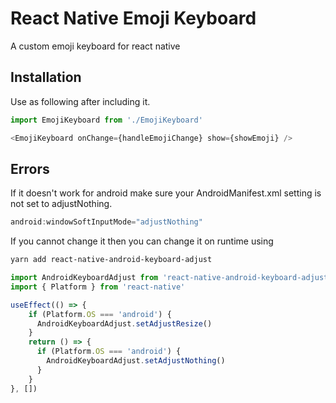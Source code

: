 # React Native Emoji Keyboard

A custom emoji keyboard for react native

## Installation

Use as following after including it.

```javascript
import EmojiKeyboard from './EmojiKeyboard'

<EmojiKeyboard onChange={handleEmojiChange} show={showEmoji} />
```


## Errors
If it doesn't work for android make sure your AndroidManifest.xml setting is not set to adjustNothing.

```javascript
android:windowSoftInputMode="adjustNothing"
```

If you cannot change it then you can change it on runtime using

```bash
yarn add react-native-android-keyboard-adjust
```

```javascript
import AndroidKeyboardAdjust from 'react-native-android-keyboard-adjust'
import { Platform } from 'react-native'

useEffect(() => {
    if (Platform.OS === 'android') {
      AndroidKeyboardAdjust.setAdjustResize()
    }
    return () => {
      if (Platform.OS === 'android') {
        AndroidKeyboardAdjust.setAdjustNothing()
      }
    }
}, [])
```
